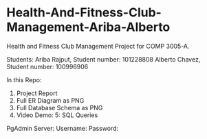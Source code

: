 # Health-And-Fitness-Club-Management-Ariba-Alberto
Health and Fitness Club Management Project for COMP 3005-A. 

Students: 
Ariba Rajput, Student number: 101228808
Alberto Chavez, Student number: 100996906

In this Repo:
1. Project Report
2. Full ER Diagram as PNG 
3. Full Database Schema as PNG 
4. Video Demo: 
5: SQL Queries

PgAdmin Server:
Username: 
Password: 